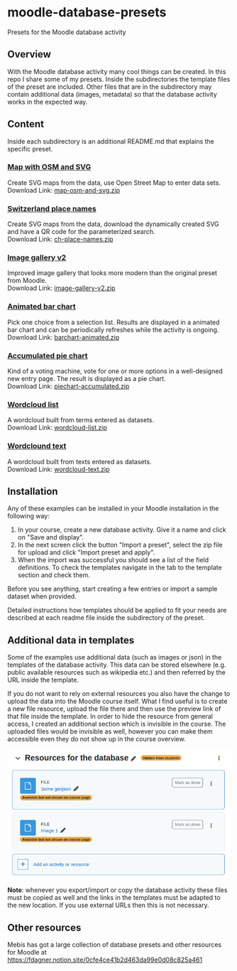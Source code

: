 # moodle-database-presets
Presets for the Moodle database activity

## Overview

With the Moodle database activity many cool things can be created. In this repo I share some of my presets.
Inside the subdirectories the template files of the preset are included. Other files that are in the subdirectory
may contain additional data (images, metadata) so that the database activity works in the expected way.

## Content

Inside each subdirectory is an additional README.md that explains the specific preset.

### [Map with OSM and SVG](map-osm-and-svg)

Create SVG maps from the data, use Open Street Map to enter data sets.<br/>
Download Link: [map-osm-and-svg.zip](map-osm-and-svg.zip)

### [Switzerland place names](ch-place-names)

Create SVG maps from the data, download the dynamically created SVG and have a QR code for the parameterized search.<br/>
Download Link: [ch-place-names.zip](ch-place-names.zip)

### [Image gallery v2](image-gallery-v2)

Improved image gallery that looks more modern than the original preset from Moodle.<br/>
Download Link: [image-gallery-v2.zip](image-gallery-v2.zip)

### [Animated bar chart](barchart-animated)

Pick one choice from a selection list. Results are displayed in a animated bar chart and can be periodically refreshes while the activity is ongoing.<br/>
Download Link: [barchart-animated.zip](barchart-animated.zip])

### [Accumulated pie chart](piechart-accumulated)

Kind of a voting machine, vote for one or more options in a well-designed new entry page. The result is displayed as a pie chart.<br/>
Download Link: [piechart-accumulated.zip](piechart-accumulated.zip)

### [Wordcloud list](wordcloud-list)

A wordcloud built from terms entered as datasets.<br/>
Download Link: [wordcloud-list.zip](wordcloud-list.zip)

### [Wordclound text](wordcloud-text)

A wordcloud built from texts entered as datasets.<br/>
Download Link: [wordcloud-text.zip](wordcloud-text.zip)

## Installation

Any of these examples can be installed in your Moodle installation in the
following way:
1. In your course, create a new database activity. Give it a name and click on "Save and display".
2. In the next screen click the button "Import a preset", select the zip file for upload and click "Import preset and apply".
3. When the import was successful you should see a list of the field definitions.
To check the templates navigate in the tab to the template section and check them.

Before you see anything, start creating a few entries or import a sample dataset when provided.

Detailed instructions how templates should be applied to fit your needs are described
at each readme file inside the subdirectory of the preset.

## Additional data in templates

Some of the examples use additional data (such as images or json) in the templates
of the database activity. This data can be stored elsewhere (e.g. public available resources
such as wikipedia etc.) and then referred by the URL inside the template.

If you do not want to rely on external resources you also have the change to upload
the data into the Moodle course itself. What I find useful is to create a new
file resource, upload the file there and then use the preview link of that file inside
the template. In order to hide the resource from general access, I created an
additional section which is invisible in the course. The uploaded files would be
invisible as well, however you can make them accessible even they do not show up
in the course overview.

![Hidden resource files](resources_hidden.png "Hidden resource files")

**Note**: whenever you export/import or copy the database activity these files must
be copied as well and the links in the templates must be adapted to the new location.
If you use external URLs then this is not necessary.

## Other resources

Mebis has got a large collection of database presets and other resources for
Moodle at https://fdagner.notion.site/0cfe4ce41b2d463da99e0d08c825a461